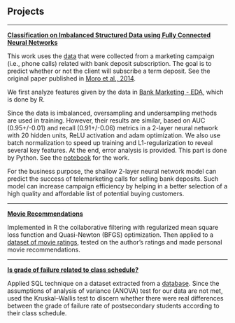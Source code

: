 ## **Projects**

----

**[Classification on Imbalanced Structured Data using Fully Connected Neural Networks](http://)**

This work uses the [data](https://archive.ics.uci.edu/ml/datasets/Bank+Marketing) that were collected from a marketing campaign (i.e., phone calls) related with bank deposit subscription. The goal is to predict whether or not the client will subscribe a term deposit. See the original paper published in [Moro et al., 2014](http://dx.doi.org/10.1016/j.dss.2014.03.001).

We first analyze features given by the data in [Bank Marketing - EDA](http://htmlpreview.github.io/?https://github.com/DrMMZ/drmmz.github.io/blob/master/bank_EDA.nb.html), which is done by R.

Since the data is imbalanced, oversampling and undersampling methods are used in training. However, their results are similar, based on AUC (0.95+/-0.01) and recall (0.91+/-0.06) metrics in a 2-layer neural network with 20 hidden units, ReLU activation and adam optimization. We also use batch normalization to speed up training and L1-regularization to reveal several key features. At the end, error analysis is provided. This part is done by Python. See the [notebook](http://) for the work. 

For the business purpose, the shallow 2-layer neural network model can predict the success of telemarketing calls for selling bank deposits. Such model can increase campaign efficiency by helping in a better selection of a high quality and affordable list of potential buying customers.

----

**[Movie Recommendations](http://htmlpreview.github.io/?https://github.com/DrMMZ/drmmz.github.io/blob/master/Movies.nb.html)**

Implemented in R the collaborative filtering with regularized mean square loss function and Quasi-Newton (BFGS) optimization. Then applied to a [dataset of movie ratings](https://grouplens.org/datasets/movielens/), tested on the author’s ratings and made personal movie recommendations.

----

**[Is grade of failure related to class schedule?](http://htmlpreview.github.io/?https://github.com/DrMMZ/drmmz.github.io/blob/master/School.html)**

Applied SQL technique on a dataset extracted from a [database](https://www.kaggle.com/Madgrades/uw-madison-courses). Since the assumptions of analysis of variance (ANOVA) test for our data are not met, used the Kruskal–Wallis test to discern whether there were real differences between the grade of failure rate of postsecondary students according to their class schedule.
